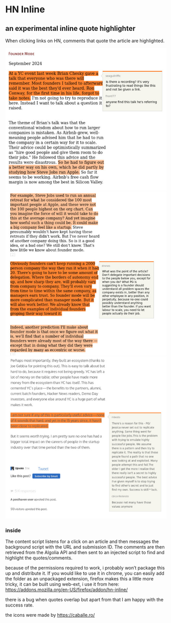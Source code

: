 # HN Inline
## an experimental inline quote highlighter

When clicking links on HN, comments that quote the article are highlighted.

![one](./screenshots/one.jpeg)
![two](./screenshots/two.jpeg)
![three](./screenshots/three.jpeg)


### inside
The content script listens for a click on an article and then messages the background script with the URL and submission ID. The comments are then retrieved from the Algolia API and then sent to an injected script to find and highlight the quotes/comments.

because of the permissions required to work, i probably won’t package this up and distribute it. If you would like to use it in chrome, you can easily add the folder as an unpackaged extension, firefox makes this a little more tricky, it can be built using web-ext, i use it from here: https://addons.mozilla.org/en-US/firefox/addon/hn-inline/

there is a bug when quotes overlap but apart from that I am happy with the success rate.

the icons were made by https://caballe.ro/
